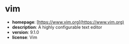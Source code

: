 # vim

- **homepage**: [https://www.vim.org](https://www.vim.org)
- **description**: A highly configurable text editor
- **version**: 9.1.0
- **license**: Vim

